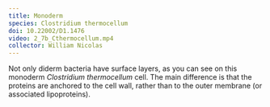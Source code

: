 ```yaml
---
title: Monoderm
species: Clostridium thermocellum 
doi: 10.22002/D1.1476
video: 2_7b_Cthermocellum.mp4
collector: William Nicolas
---
```


Not only diderm bacteria have surface layers, as you can see on this monoderm *Clostridium thermocellum* cell. The main difference is that the proteins are anchored to the cell wall, rather than to the outer membrane (or associated lipoproteins).

